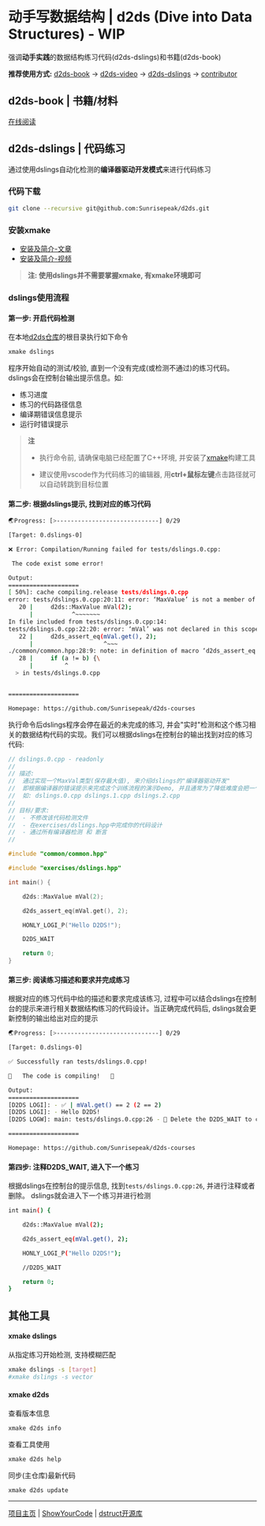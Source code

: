 # 动手写数据结构 | d2ds (Dive into Data Structures) - WIP

强调**动手实践**的数据结构练习代码(d2ds-dslings)和书籍(d2ds-book)

**推荐使用方式:** [d2ds-book](https://sunrisepeak.github.io/d2ds/) -> [d2ds-video](https://www.bilibili.com/video/BV1hD421T7sU) -> [d2ds-dslings](https://github.com/Sunrisepeak/d2ds/tree/main/exercises) -> [contributor]()


## d2ds-book | 书籍/材料

[在线阅读](https://sunrisepeak.github.io/d2ds/)

## d2ds-dslings | 代码练习

通过使用dslings自动化检测的**编译器驱动开发模式**来进行代码练习

### 代码下载

```bash
git clone --recursive git@github.com:Sunrisepeak/d2ds.git
```

### 安装xmake

- [安装及简介-文章](https://github.com/Sunrisepeak/HelloWorld/tree/main/tools/xmake)
- [安装及简介-视频](https://www.bilibili.com/video/BV1EK421h7G7/?spm_id_from=333.999.0.0&vd_source=eac75885a69b523024571c4df766896f)

> **注: 使用dslings并不需要掌握xmake, 有xmake环境即可**

### dslings使用流程

#### 第一步: 开启代码检测

在本地[d2ds仓库](https://github.com/Sunrisepeak/d2ds)的根目录执行如下命令

```bash
xmake dslings
```

程序开始自动的测试/校验, 直到一个没有完成(或检测不通过)的练习代码。dslings会在控制台输出提示信息。如:

- 练习进度
- 练习的代码路径信息
- 编译期错误信息提示
- 运行时错误提示

> **注**
> 
> - 执行命令前, 请确保电脑已经配置了C++环境, 并安装了[xmake](https://github.com/xmake-io/xmake)构建工具
>
> - 建议使用vscode作为代码练习的编辑器, 用**ctrl+鼠标左键**点击路径就可以自动转跳到目标位置
> 

#### 第二步: 根据dslings提示, 找到对应的练习代码

```bash
🌏Progress: [>-----------------------------] 0/29

[Target: 0.dslings-0]

❌ Error: Compilation/Running failed for tests/dslings.0.cpp:

 The code exist some error!

Output:
====================
[ 50%]: cache compiling.release tests/dslings.0.cpp
error: tests/dslings.0.cpp:20:11: error: ‘MaxValue’ is not a member of ‘d2ds’
   20 |     d2ds::MaxValue mVal(2);
      |           ^~~~~~~~
In file included from tests/dslings.0.cpp:14:
tests/dslings.0.cpp:22:20: error: ‘mVal’ was not declared in this scope
   22 |     d2ds_assert_eq(mVal.get(), 2);
      |                    ^~~~
./common/common.hpp:28:9: note: in definition of macro ‘d2ds_assert_eq’
   28 |     if (a != b) {\
      |         ^
  > in tests/dslings.0.cpp


====================

Homepage: https://github.com/Sunrisepeak/d2ds-courses
```

执行命令后dslings程序会停在最近的未完成的练习, 并会"实时"检测和这个练习相关的数据结构代码的实现。我们可以根据dslings在控制台的输出找到对应的练习代码:

```cpp
// dslings.0.cpp - readonly
//
// 描述:
//  通过实现一个MaxVal类型(保存最大值), 来介绍dslings的"编译器驱动开发"
//  即根据编译器的错误提示来完成这个训练流程的演示Demo, 并且通常为了降低难度会把一个'数据结构'的实现分成多个检测模块.
//  如: dslings.0.cpp dslings.1.cpp dslings.2.cpp
//
// 目标/要求:
//  - 不修改该代码检测文件
//  - 在exercises/dslings.hpp中完成你的代码设计
//  - 通过所有编译器检测 和 断言
//

#include "common/common.hpp"

#include "exercises/dslings.hpp"

int main() {

    d2ds::MaxValue mVal(2);

    d2ds_assert_eq(mVal.get(), 2);

    HONLY_LOGI_P("Hello D2DS!");

    D2DS_WAIT

    return 0;
}
```

#### 第三步: 阅读练习描述和要求并完成练习

根据对应的练习代码中给的描述和要求完成该练习, 过程中可以结合dslings在控制台的提示来进行相关数据结构练习的代码设计。当正确完成代码后, dslings就会更新控制的输出给出对应的提示

```bash
🌏Progress: [>-----------------------------] 0/29

[Target: 0.dslings-0]

✅ Successfully ran tests/dslings.0.cpp!

🎉   The code is compiling!   🎉

Output:
====================
[D2DS LOGI]: - ✅ | mVal.get() == 2 (2 == 2)
[D2DS LOGI]: - Hello D2DS!
[D2DS LOGW]: main: tests/dslings.0.cpp:26 - 🥳 Delete the D2DS_WAIT to continue...

====================

Homepage: https://github.com/Sunrisepeak/d2ds-courses
```

#### 第四步: 注释D2DS_WAIT, 进入下一个练习

根据dslings在控制台的提示信息, 找到`tests/dslings.0.cpp:26`, 并进行注释或者删除。
dslings就会进入下一个练习并进行检测

```bash
int main() {

    d2ds::MaxValue mVal(2);

    d2ds_assert_eq(mVal.get(), 2);

    HONLY_LOGI_P("Hello D2DS!");

    //D2DS_WAIT

    return 0;
}
```

## 其他工具

#### xmake dslings

从指定练习开始检测, 支持模糊匹配

```bash
xmake dslings -s [target]
#xmake dslings -s vector
```

#### xmake d2ds

查看版本信息

```bash
xmake d2ds info
```

查看工具使用

```bash
xmake d2ds help
```

同步(主仓库)最新代码

```bash
xmake d2ds update
```

---

[项目主页](https://sunrisepeak.github.io/d2ds-courses/) | [ShowYourCode](https://github.com/Sunrisepeak/d2ds-courses/tree/main/show-your-code) | [dstruct开源库](https://github.com/Sunrisepeak/DStruct)